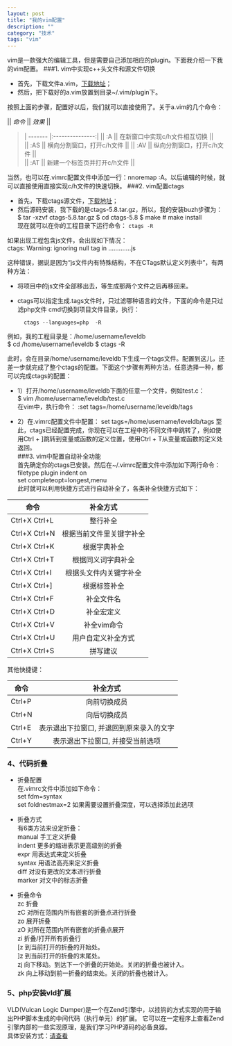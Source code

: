 ```yaml
---
layout: post
title: "我的vim配置"
description: ""
category: "技术"
tags: "vim"
---
```





vim是一款强大的编辑工具，但是需要自己添加相应的plugin。下面我介绍一下我的vim配置。
###1. vim中实现c++头文件和源文件切换
- 首先，下载文件a.vim，[下载地址](http://www.vim.org/scripts/script.php?script_id=31)；
- 然后，把下载好的a.vim放置到目录~/.vim/plugin下。




按照上面的步骤，配置好以后，我们就可以直接使用了。关于a.vim的几个命令：


|| *命令*   || *效果*           ||       
> | ------- |:---------------:|
|| :A  || 在新窗口中实现c/h文件相互切换 ||   
|| :AS  || 横向分割窗口，打开c/h文件      ||
|| :AV || 纵向分割窗口，打开c/h文件      ||   
|| :AT || 新建一个标签页并打开c/h文件      ||


当然，也可以在.vimrc配置文件中添加一行：nnoremap <silent> <F12> :A<CR>。以后编辑的时候，就可以直接使用<F12>直接实现c/h文件的快速切换。
###2. vim配置ctags
- 首先，下载ctags源文件，[下载地址](http://ctags.sourceforge.net/)；
- 然后源码安装，我下载的是ctags-5.8.tar.gz，所以，我的安装buzh步骤为：
		$ tar -xzvf ctags-5.8.tar.gz
		$ cd ctags-5.8
		$ make
		# make install   
现在就可以在你的工程目录下运行命令：
		`ctags -R`     


如果出现工程包含js文件，会出现如下情况：        
		ctags: Warning: ignoring null tag in ………….js     


这种错误，据说是因为“js文件内有特殊结构，不在CTags默认定义列表中”，有两种方法：       
- 将项目中的js文件全部移出去，等生成那两个文件之后再移回来。       
- ctags可以指定生成.tags文件时，只过滤哪种语言的文件，下面的命令是只过滤php文件
cmd切换到项目文件目录，执行：      


		ctags --languages=php  -R      



例如，我的工程目录是：/home/username/leveldb   
		  $ cd /home/username/leveldb
      	$ ctags -R



此时，会在目录/home/username/leveldb下生成一个tags文件。配置到这儿，还差一步就完成了整个ctags的配置。下面这个步骤有两种方法，任意选择一种，都可以完成ctags的配置：


- 1）打开/home/username/leveldb下面的任意一个文件，例如test.c：    
		$ vim /home/username/leveldb/test.c   
在vim中，执行命令：
		:set tags=/home/username/leveldb/tags


- 2）在.vimrc配置文件中配置：
		set tags=/home/username/leveldb/tags
至此，ctags已经配置完成，你现在可以在工程中的不同文件中跳转了，例如使用Ctrl + ]跳转到变量或函数的定义位置，使用Ctrl + T从变量或函数的定义处返回。   
###3. vim中配置自动补全功能   
首先确定你的ctags已安装。然后在~/.vimrc配置文件中添加如下两行命令：
			filetype plugin indent on   
			set completeopt=longest,menu   
此时就可以利用快捷方式进行自动补全了，各类补全快捷方式如下：   



| 命令   |补全方式           |
| ------- |:---------------:|
| Ctrl+X Ctrl+L  | 整行补全 |
| Ctrl+X Ctrl+N | 根据当前文件里关键字补全      |
| Ctrl+X Ctrl+K | 根据字典补全      |
| Ctrl+X Ctrl+T | 根据同义词字典补全      |
| Ctrl+X Ctrl+I | 根据头文件内关键字补全 |
| Ctrl+X Ctrl+] | 根据标签补全      |
| Ctrl+X Ctrl+F | 补全文件名     |
| Ctrl+X Ctrl+D | 补全宏定义      |
| Ctrl+X Ctrl+V | 补全vim命令      |
| Ctrl+X Ctrl+U | 用户自定义补全方式    |
| Ctrl+X Ctrl+S | 拼写建议     |


其他快捷键：   


| 命令   |补全方式           |
| ------- |:---------------:|
| Ctrl+P  | 向前切换成员 |
| Ctrl+N | 向后切换成员      |
| Ctrl+E | 表示退出下拉窗口, 并退回到原来录入的文字      |
| Ctrl+Y | 表示退出下拉窗口, 并接受当前选项      |




### 4、代码折叠   
- 折叠配置   
在.vimrc文件中添加如下命令：   
		set fdm=syntax        
		set foldnestmax=2     如果需要设置折叠深度，可以选择添加此选项     



- 折叠方式    
有6类方法来设定折叠：   
manual           手工定义折叠    
indent           更多的缩进表示更高级别的折叠    
expr             用表达式来定义折叠     
syntax           用语法高亮来定义折叠    
diff             对没有更改的文本进行折叠    
marker           对文中的标志折叠    


- 折叠命令   
zc     折叠    
zC     对所在范围内所有嵌套的折叠点进行折叠      
zo     展开折叠      
zO     对所在范围内所有嵌套的折叠点展开      
zi     折叠/打开所有折叠行      
[z     到当前打开的折叠的开始处。      
]z     到当前打开的折叠的末尾处。        
zj     向下移动。到达下一个折叠的开始处。关闭的折叠也被计入。       
zk     向上移动到前一折叠的结束处。关闭的折叠也被计入。     


### 5、php安装vld扩展    
VLD(Vulcan Logic Dumper)是一个在Zend引擎中，以挂钩的方式实现的用于输出PHP脚本生成的中间代码（执行单元）的扩展。 它可以在一定程序上查看Zend引擎内部的一些实现原理，是我们学习PHP源码的必备良器。    
具体安装方式：[请查看](http://www.jinglingshu.org/?p=8988)        

